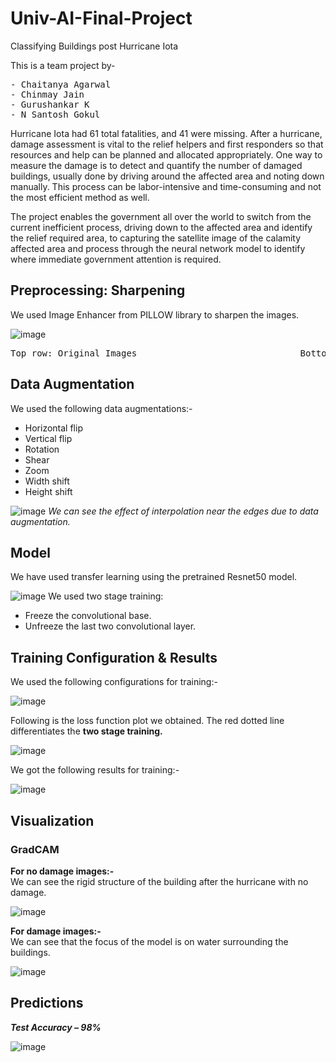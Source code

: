 # Univ-AI-Final-Project
Classifying Buildings post Hurricane Iota

This is a team project by-
<pre>
- Chaitanya Agarwal
- Chinmay Jain
- Gurushankar K
- N Santosh Gokul
</pre>

Hurricane Iota had 61 total fatalities, and 41 were missing. After a hurricane, damage assessment is vital to the relief helpers and first responders so that resources and help can be planned and allocated appropriately. One way to measure the damage is to detect and quantify the number of damaged buildings, usually done by driving around the affected area and noting down manually. This process can be labor-intensive and time-consuming and not the most efficient method as well.

The project enables the government all over the world to switch from the current inefficient process, driving down to the affected area and identify the relief required area, to capturing the satellite image of the calamity affected area and process through the neural network model to identify where immediate government attention is required.


## Preprocessing: Sharpening
We used Image Enhancer from PILLOW library to sharpen the images.

![image](https://user-images.githubusercontent.com/68959251/103087441-88e28d80-460d-11eb-927a-1e8f3123ba6e.png)

<pre>Top row: Original Images                               Bottom row: Sharpened Images</pre>

## Data Augmentation
We used the following data augmentations:-
* Horizontal flip
* Vertical flip
* Rotation
* Shear
* Zoom
* Width shift
* Height shift

![image](https://user-images.githubusercontent.com/68959251/103088186-014a4e00-4610-11eb-879b-a35ea57a3d5e.png)
*We can see the effect of interpolation near the edges due to data augmentation.*


## Model
We have used transfer learning using the pretrained Resnet50 model.

![image](https://user-images.githubusercontent.com/68959251/103088882-3e174480-4612-11eb-8eff-e98ce6bd2eca.png)
We used two stage training:

* Freeze the convolutional base.
* Unfreeze the last two convolutional layer.

## Training Configuration & Results
We used the following configurations for training:-

![image](https://user-images.githubusercontent.com/68959251/103089303-9b5fc580-4613-11eb-9380-3c79aa841ef1.png)


Following is the loss function plot we obtained. The red dotted line differentiates the **two stage training.**

![image](https://user-images.githubusercontent.com/68959251/103089474-07dac480-4614-11eb-8d4d-d6ac2e0d663b.png)

We got the following results for training:-

![image](https://user-images.githubusercontent.com/68959251/103089692-c1d23080-4614-11eb-846b-cb73b97e3d74.png)

## Visualization
### GradCAM
**For no damage images:-** <br/> We can see the rigid structure of the building after the hurricane with no damage.

![image](https://user-images.githubusercontent.com/68959251/103090030-e4b11480-4615-11eb-8bac-c67886c684d9.png)

**For damage images:-** <br/> We can see that the focus of the model is on water surrounding the buildings.

![image](https://user-images.githubusercontent.com/68959251/103090509-327a4c80-4617-11eb-993a-e8b5150cdd5d.png)

## Predictions
***Test Accuracy – 98%***

![image](https://user-images.githubusercontent.com/68959251/103090866-5c803e80-4618-11eb-9aa7-65c635b917cc.png)
